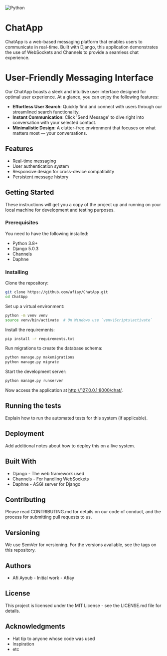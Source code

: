 
![Python](https://img.shields.io/badge/python-3.11.2-blue.svg)


# ChatApp

ChatApp is a web-based messaging platform that enables users to communicate in real-time. Built with Django, this application demonstrates the use of WebSockets and Channels to provide a seamless chat experience.

# User-Friendly Messaging Interface

Our ChatApp boasts a sleek and intuitive user interface designed for optimal user experience. At a glance, you can enjoy the following features:

- **Effortless User Search**: Quickly find and connect with users through our streamlined search functionality.
- **Instant Communication**: Click 'Send Message' to dive right into conversation with your selected contact.
- **Minimalistic Design**: A clutter-free environment that focuses on what matters most — your conversations.


## Features

- Real-time messaging
- User authentication system
- Responsive design for cross-device compatibility
- Persistent message history

## Getting Started

These instructions will get you a copy of the project up and running on your local machine for development and testing purposes.

### Prerequisites

You need to have the following installed:

- Python 3.8+
- Django 5.0.3
- Channels
- Daphne

### Installing

Clone the repository:

```bash
git clone https://github.com/afiay/ChatApp.git
cd ChatApp
```

Set up a virtual environment:

```bash
python -m venv venv
source venv/bin/activate  # On Windows use `venv\Scripts\activate`
```

Install the requirements:

```bash
pip install -r requirements.txt
```

Run migrations to create the database schema:

```bash
python manage.py makemigrations
python manage.py migrate
```

Start the development server:

```bash
python manage.py runserver
```

Now access the application at http://127.0.0.1:8000/chat/.

## Running the tests

Explain how to run the automated tests for this system (if applicable).

## Deployment

Add additional notes about how to deploy this on a live system.

## Built With

- Django - The web framework used
- Channels - For handling WebSockets
- Daphne - ASGI server for Django

## Contributing

Please read CONTRIBUTING.md for details on our code of conduct, and the process for submitting pull requests to us.

## Versioning

We use SemVer for versioning. For the versions available, see the tags on this repository.

## Authors

- Afi Ayoub - Initial work - Afiay


## License

This project is licensed under the MIT License - see the LICENSE.md file for details.

## Acknowledgments

- Hat tip to anyone whose code was used
- Inspiration
- etc
